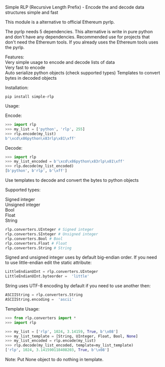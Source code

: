 Simple RLP (Recursive Length Prefix) - Encode the 
and decode data structures simple and fast

This module is a alternative to official Ethereum pyrlp.

The pyrlp needs 5 dependencies. This alternative is write in
pure python and don't have any dependencies. Recommended use for 
projects that don't need the Ethereum tools. If you already uses
the Ethereum tools uses the pyrlp.

Features:  
Very simple usage to encode and decode lists of data  
Very fast to encode  
Auto serialize python objects (check supported types)
Templates to convert bytes in decoded objects  

Installation:
```
pip install simple-rlp 
```
  
Usage:  

Encode:
```python
>>> import rlp
>>> my_list = ['python', 'rlp', 255]
>>> rlp.encode(my_list)
b'\xcd\x86python\x83rlp\x81\xff'
```
Decode:
```python
>>> import rlp
>>> my_list_encoded = b'\xcd\x86python\x83rlp\x81\xff'
>>> rlp.decode(my_list_encoded)
[b'python', b'rlp', b'\xff']
```

Use templates to decode and convert the bytes to python objects

Supported types:  

Signed integer  
Unsigned integer  
Bool  
Float  
String

```python
rlp.converters.UInteger # Signed integer
rlp.converters.SInteger # Unsigned integer
rlp.converters.Bool # Bool
rlp.converters.Float # Float
rlp.converters.String # String
```
Signed and unsigned integer uses by default big-endian order.
If you need to use little-endian edit the static attribute:

```python
LittleEndianUInt = rlp.converters.UInteger
LittleEndianUInt.byteorder =  'little'
```
String uses UTF-8 encoding by default if you need to use another then:
```python
ASCIIString = rlp.converters.String
ASCIIString.encoding =  'ascii'
```

Template Usage:
```python
>>> from rlp.converters import *
>>> import rlp

>>> my_list = ['rlp', 1024, 3.14159, True, b'\x08']
>>> my_list_template = [String, UInteger, Float, Bool, None]
>>> my_list_encoded = rlp.encode(my_list)
>>> rlp.decode(my_list_encoded, template=my_list_template)
['rlp', 1024, 3.141590118408203, True, b'\x08']
```
Note: Put None object to do nothing in template.

